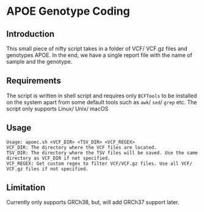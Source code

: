 # APOE Genotype Coding #

## Introduction ##

This small piece of nifty script takes in a folder of VCF/ VCF.gz files and genotypes APOE. In the end, we have a single report file with the name of sample and the genotype.

## Requirements ##

The script is written in shell script and requires only `BCFTools` to be installed on the system apart from some default tools such as `awk`/ `sed`/ `grep` etc.
The script only supports Linux/ Unix/ macOS

## Usage ###

```text
Usage: apoec.sh <VCF_DIR> <TSV_DIR> <VCF_REGEX>
VCF_DIR: The directory where the VCF files are located.
TSV_DIR: The directory where the TSV files will be saved. Use the same directory as VCF_DIR if not specified.
VCF_REGEX: Get custom regex to filter VCF/VCF.gz files. Use all VCF/ VCF.gz files if not specified.
```

## Limitation ##

Currently only supports GRCh38, but, will add GRCh37 support later.
